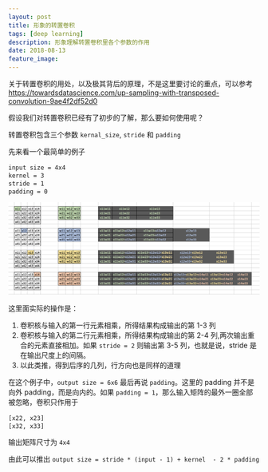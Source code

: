 ```yaml
---
layout: post
title: 形象的转置卷积
tags: [deep learning]
description: 形象理解转置卷积里各个参数的作用
date: 2018-08-13
feature_image: 
---
```


关于转置卷积的用处，以及极其背后的原理，不是这里要讨论的重点，可以参考 https://towardsdatascience.com/up-sampling-with-transposed-convolution-9ae4f2df52d0

假设我们对转置卷积已经有了初步的了解，那么要如何使用呢？

转置卷积包含三个参数 ```kernal_size```, ```stride``` 和 ```padding```

先来看一个最简单的例子
	
	input size = 4x4
	kernel = 3
	stride = 1
	padding = 0

<img src="/images/2018-08-13-Transposed-convolution/deconv1.png" width="600px"/>

这里面实际的操作是：

1. 卷积核与输入的第一行元素相乘，所得结果构成输出的第 1-3 列
2. 卷积核与输入的第二行元素相乘，所得结果构成输出的第 2-4 列,两次输出重合的元素直接相加。如果 ```stride = 2``` 则输出第 3-5 列，也就是说，stride 是在输出尺度上的间隔。
3. 以此类推，得到后序的几列，行方向也是同样的道理

在这个例子中，```output size = 6x6```
最后再说 ```padding```。这里的 padding 并不是向外 padding，而是向内的。如果 ```padding = 1```，那么输入矩阵的最外一圈全部被忽略，卷积只作用于

	[x22, x23]
	[x32, x33]

输出矩阵尺寸为 ```4x4```

由此可以推出
```output size = stride * (input - 1) + kernel  - 2 * padding```
	